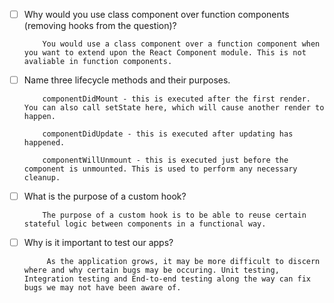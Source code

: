 - [ ] Why would you use class component over function components (removing hooks from the question)?

          You would use a class component over a function component when you want to extend upon the React Component module. This is not avaliable in function components.

- [ ] Name three lifecycle methods and their purposes.

          componentDidMount - this is executed after the first render. You can also call setState here, which will cause another render to happen.

          componentDidUpdate - this is executed after updating has happened. 

          componentWillUnmount - this is executed just before the component is unmounted. This is used to perform any necessary cleanup.


- [ ] What is the purpose of a custom hook?

          The purpose of a custom hook is to be able to reuse certain stateful logic between components in a functional way.

- [ ] Why is it important to test our apps?

           As the application grows, it may be more difficult to discern where and why certain bugs may be occuring. Unit testing, Integration testing and End-to-end testing along the way can fix bugs we may not have been aware of. 